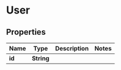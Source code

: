 
# User

## Properties
Name | Type | Description | Notes
------------ | ------------- | ------------- | -------------
**id** | **String** |  | 



